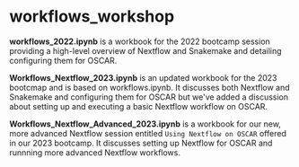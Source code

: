 # workflows_workshop

**workflows_2022.ipynb** is a workbook for the 2022 bootcamp session providing a high-level overview of Nextflow and Snakemake and detailing configuring them for OSCAR. 

**Workflows_Nextflow_2023.ipynb** is an updated workbook for the 2023 bootcmap and is based on workflows.ipynb. It discusses both Nextflow and Snakemake and configuring them for OSCAR but we've added a discussion about setting up and executing a basic Nextflow workflow on OSCAR. 

**Workflows_Nextflow_Advanced_2023.ipynb** is a workbook for our new, more advanced Nextflow session entitled `Using Nextflow on OSCAR` offered in our 2023 bootcamp. It discusses setting up Nextflow for OSCAR and runnning more advanced Nextflow workflows. 
